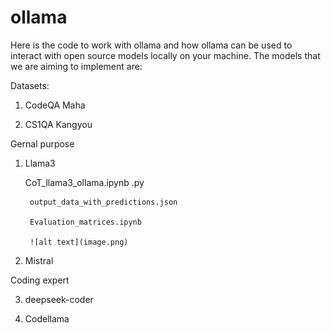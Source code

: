 # ollama
Here is the code to work with ollama and how ollama can be used to interact with open source models locally on your machine.
The models that we are aiming to implement are:

Datasets:

1. CodeQA Maha

2. CS1QA Kangyou

Gernal purpose 

1. Llama3

    CoT_llama3_ollama.ipynb .py

        output_data_with_predictions.json

        Evaluation_matrices.ipynb

        ![alt text](image.png)

2. Mistral

Coding expert

3. deepseek-coder

4. Codellama
